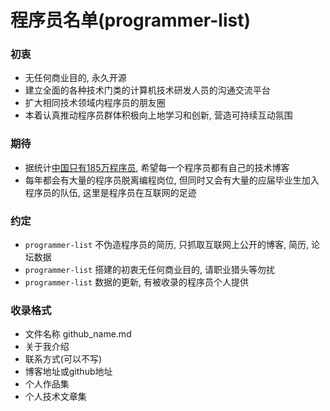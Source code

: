 # 程序员名单(programmer-list)

### 初衷

* 无任何商业目的, 永久开源
* 建立全面的各种技术门类的计算机技术研发人员的沟通交流平台
* 扩大相同技术领域内程序员的朋友圈
* 本着认真推动程序员群体积极向上地学习和创新, 营造可持续互动氛围


### 期待

* 据统计[中国只有185万程序员](https://www.zhihu.com/question/20308781), 希望每一个程序员都有自己的技术博客
* 每年都会有大量的程序员脱离编程岗位, 但同时又会有大量的应届毕业生加入程序员的队伍, 这里是程序员在互联网的足迹

### 约定

* `programmer-list` 不伪造程序员的简历, 只抓取互联网上公开的博客, 简历, 论坛数据
* `programmer-list` 搭建的初衷无任何商业目的, 请职业猎头等勿扰
* `programmer-list` 数据的更新, 有被收录的程序员个人提供

### 收录格式

* 文件名称 github_name.md
* 关于我介绍
* 联系方式(可以不写)
* 博客地址或github地址
* 个人作品集
* 个人技术文章集
